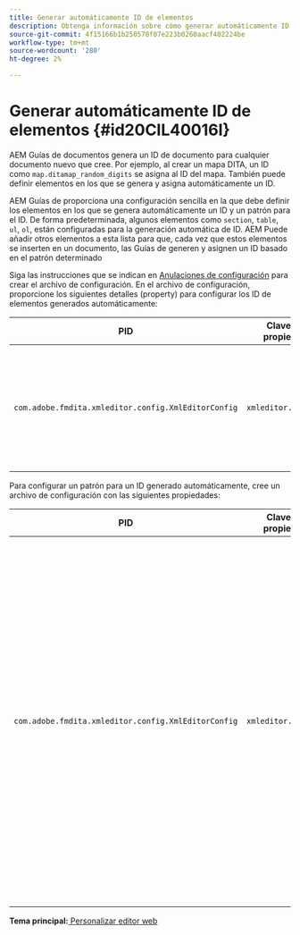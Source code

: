 ```yaml
---
title: Generar automáticamente ID de elementos
description: Obtenga información sobre cómo generar automáticamente ID de elementos
source-git-commit: 4f15166b1b250578f07e223b0260aacf402224be
workflow-type: tm+mt
source-wordcount: '280'
ht-degree: 2%

---
```



# Generar automáticamente ID de elementos {#id20CIL40016I}

AEM Guías de documentos genera un ID de documento para cualquier documento nuevo que cree. Por ejemplo, al crear un mapa DITA, un ID como `map.ditamap_random_digits` se asigna al ID del mapa. También puede definir elementos en los que se genera y asigna automáticamente un ID.

AEM Guías de proporciona una configuración sencilla en la que debe definir los elementos en los que se genera automáticamente un ID y un patrón para el ID. De forma predeterminada, algunos elementos como `section`, `table`, `ul`, `ol`, están configuradas para la generación automática de ID. AEM Puede añadir otros elementos a esta lista para que, cada vez que estos elementos se inserten en un documento, las Guías de generen y asignen un ID basado en el patrón determinado

Siga las instrucciones que se indican en [Anulaciones de configuración](download-install-additional-config-override.md#) para crear el archivo de configuración. En el archivo de configuración, proporcione los siguientes detalles \(property\) para configurar los ID de elementos generados automáticamente:

| PID | Clave de propiedad | Valor de propiedad |
|---|------------|--------------|
| `com.adobe.fmdita.xmleditor.config.XmlEditorConfig` | `xmleditor.classes` | Especifique una lista de elementos separados por comas. <br> **Valor predeterminado**: `"topic, section, table, simpletable, fig, image, ul, ol"` |

Para configurar un patrón para un ID generado automáticamente, cree un archivo de configuración con las siguientes propiedades:

| PID | Clave de propiedad | Valor de propiedad |
|---|------------|--------------|
| `com.adobe.fmdita.xmleditor.config.XmlEditorConfig` | `xmleditor.pattern` | El valor predeterminado de este campo es `${elementName}_${id}`. El `${elementName}` El valor se reemplaza con el nombre del elemento. El `${id}` genera un número secuencial para el elemento. Por ejemplo, si asigna al elemento de párrafo ID generados automáticamente, el primer párrafo del tema o documento obtendrá un ID como p\_1, el siguiente párrafo obtendrá p\_2, y así sucesivamente. Sin embargo, en otro documento, se reinicia el proceso de generación de ID. Esto significa que en un documento diferente, ID como p\_1 y p\_2 se pueden asignar a elementos de párrafo. **Valor predeterminado**: ``${elementName}_${id}`` |

**Tema principal:**[ Personalizar editor web](conf-web-editor.md)

